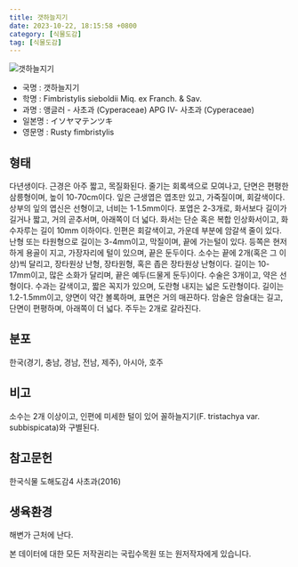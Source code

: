 ```yaml
---
title: 갯하늘지기
date: 2023-10-22, 18:15:58 +0800
category: [식물도감]
tag: [식물도감]
---
```




![갯하늘지기](http://www.nature.go.kr/fileUpload/plants/basic/Cyperaceae/Fimbristylis/5373/1_th2.JPG)
- 국명 : 갯하늘지기
- 학명 : Fimbristylis sieboldii Miq. ex Franch. & Sav.
- 과명 : 앵글러 - 사초과 (Cyperaceae) APG Ⅳ- 사초과 (Cyperaceae)
- 일본명 : イソヤマテンツキ
- 영문명 : Rusty fimbristylis


## 형태
다년생이다. 근경은 아주 짧고, 목질화된다. 줄기는 회록색으로 모여나고, 단면은 편평한 삼릉형이며, 높이 10-70cm이다. 잎은 근생엽은 엽초만 있고, 가죽질이며, 회갈색이다. 상부의 잎의 엽신은 선형이고, 너비는 1-1.5mm이다. 포엽은 2-3개로, 화서보다 길이가 길거나 짧고, 거의 곧추서며, 아래쪽이 더 넓다. 화서는 단순 혹은 복합 인상화서이고, 화수자루는 길이 10mm 이하이다. 인편은 회갈색이고, 가운데 부분에 암갈색 줄이 있다. 난형 또는 타원형으로 길이는 3-4mm이고, 막질이며, 끝에 가는털이 있다. 등쪽은 현저하게 용골이 지고, 가장자리에 털이 있으며, 끝은 둔두이다. 소수는 끝에 2개(혹은 그 이상)씩 달리고, 장타원상 난형, 장타원형, 혹은 좁은 장타원상 난형이다. 길이는 10-17mm이고, 많은 소화가 달리며, 끝은 예두(드물게 둔두)이다. 수술은 3개이고, 약은 선형이다. 수과는 갈색이고, 짧은 꼭지가 있으며, 도란형 내지는 넓은 도란형이다. 길이는 1.2-1.5mm이고, 양면이 약간 볼록하며, 표면은 거의 매끈하다. 암술은 암술대는 길고, 단면이 편평하며, 아래쪽이 더 넓다. 주두는 2개로 갈라진다.
## 분포
한국(경기, 충남, 경남, 전남, 제주), 아시아, 호주
## 비고
소수는 2개 이상이고, 인편에 미세한 털이 있어 꼴하늘지기(F. tristachya var. subbispicata)와 구별된다.
## 참고문헌
한국식물 도해도감4 사초과(2016)
## 생육환경
해변가 근처에 난다.






본 데이터에 대한 모든 저작권리는 국립수목원 또는 원저작자에게 있습니다.
